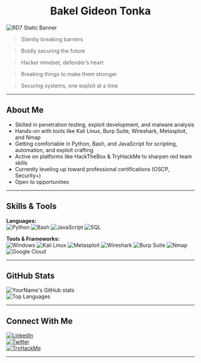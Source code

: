 <h1 align="center">Bakel Gideon Tonka</h1>

![RD7 Static Banner](https://img.shields.io/static/v1?label=RD7&message=Ethical%20Hacker&color=D3D3D3&style=for-the-badge)

> Silently breaking barriers

> Boldly securing the future

> Hacker mindset, defender’s heart

> Breaking things to make them stronger

> Securing systems, one exploit at a time

---

## About Me  
  
- Skilled in penetration testing, exploit development, and malware analysis  
- Hands-on with tools like Kali Linux, Burp Suite, Wireshark, Metasploit, and Nmap  
- Getting comfortable in Python, Bash, and JavaScript for scripting, automation, and exploit crafting  
- Active on platforms like HackTheBox & TryHackMe to sharpen red team skills  
- Currently leveling up toward professional certifications (OSCP, Security+)
- Open to opportunities

---

## Skills & Tools  

**Languages:**  
![Python](https://img.shields.io/badge/-Python-000?&logo=Python) 
![Bash](https://img.shields.io/badge/-Bash-000?&logo=GNU-Bash)
![JavaScript](https://img.shields.io/badge/-JavaScript-000?&logo=javascript) 
![SQL](https://img.shields.io/badge/-SQL-000?&logo=postgresql) 


**Tools & Frameworks:**  
![Windows](https://img.shields.io/badge/-Windows-000?&logo=windows) 
![Kali Linux](https://img.shields.io/badge/-Kali%20Linux-000?&logo=kalilinux)
![Metasploit](https://img.shields.io/badge/-Metasploit-000?&logo=metasploit)
![Wireshark](https://img.shields.io/badge/-Wireshark-000?&logo=wireshark)
![Burp Suite](https://img.shields.io/badge/-Burp%20Suite-000?&logo=burpsuite)
![Nmap](https://img.shields.io/badge/-Nmap-000?&logo=nmap)
![Google Cloud](https://img.shields.io/badge/-GCP-000?&logo=googlecloud) 

---

## GitHub Stats  

![YourName's GitHub stats](https://github-readme-stats.vercel.app/api?username=bakel243687&show_icons=true&theme=dark)  
![Top Languages](https://github-readme-stats.vercel.app/api/top-langs/?username=bakel243687&layout=compact&theme=dark)  

---

## Connect With Me  

[![LinkedIn](https://img.shields.io/badge/-LinkedIn-000?&logo=linkedin)](https://www.linkedin.com/in/gideon-bakel-205a13322/)  
[![Twitter](https://img.shields.io/badge/-Twitter-000?&logo=twitter)](https://twitter.com/RogueDogg7)  
[![TryHackMe](https://img.shields.io/badge/-TryHackMe-000?&logo=tryhackme)](https://tryhackme.com/p/gideon4bakel)

---
